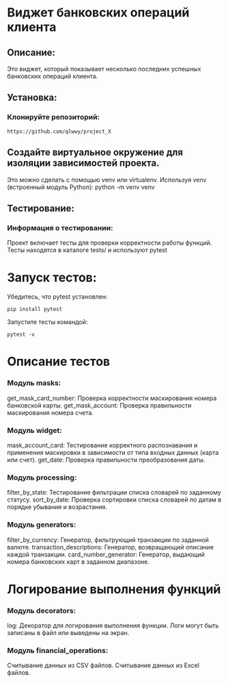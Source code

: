 # Виджет банковских операций клиента
## Описание:
Это виджет, который показывает несколько последних успешных банковских операций клиента.
## Установка: 
### Клонируйте репозиторий:
```
https://github.com/qlwwy/project_X
```
## Создайте виртуальное окружение для изоляции зависимостей проекта. 
Это можно сделать с помощью venv или virtualenv. Используя venv (встроенный модуль Python): python -m venv venv
## Тестирование:
### Информация о тестировании:

Проект включает тесты для проверки корректности работы функций. Тесты находятся в каталоге tests/ и используют pytest

# Запуск тестов:

Убедитесь, что pytest установлен:

    pip install pytest

Запустите тесты командой:

    pytest -v

# Описание тестов
### Модуль masks:
get_mask_card_number: Проверка корректности маскирования номера банковской карты.
get_mask_account: Проверка правильности маскирования номера счета.
### Модуль widget:
mask_account_card: Тестирование корректного распознавания и применения маскировки в зависимости от типа входных данных (карта или счет).
get_date: Проверка правильности преобразования даты.
### Модуль processing:
filter_by_state: Тестирование фильтрации списка словарей по заданному статусу.
sort_by_date: Проверка сортировки списка словарей по датам в порядке убывания и возрастания.
### Модуль generators:
filter_by_currency: Генератор, фильтрующий транзакции по заданной валюте.
transaction_descriptions: Генератор, возвращающий описание каждой транзакции.
card_number_generator: Генератор, выдающий номера банковских карт в заданном диапазоне.
# Логирование выполнения функций
### Модуль decorators:
log: Декоратор для логирования выполнения функции. Логи могут быть записаны в файл или выведены на экран.
### Модуль financial_operations:
Считывание данных из CSV файлов.
Считывание данных из Excel файлов.
